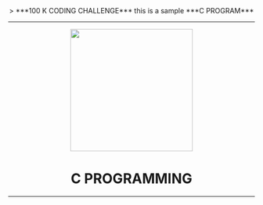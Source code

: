 <div align="center">
> ***100 K CODING CHALLENGE*** this is a sample ***C PROGRAM***

  
  ---
  <img width="250px" src="https://i.pinimg.com/originals/6e/46/e7/6e46e7dbe2bb73dacc055e5dbd85c3ad.png">
  
 # C PROGRAMMING
  
  ---
  </div>
